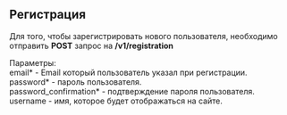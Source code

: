 ## Регистрация

Для того, чтобы зарегистрировать нового пользователя, 
необходимо отправить **POST** запрос на **/v1/registration**

Параметры:<br>
email* - Email который пользователь указал при регистрации.<br>
password* - пароль пользователя.<br>
password_confirmation* - подтверждение пароля пользователя.<br>
username - имя, которое будет отображаться на сайте.